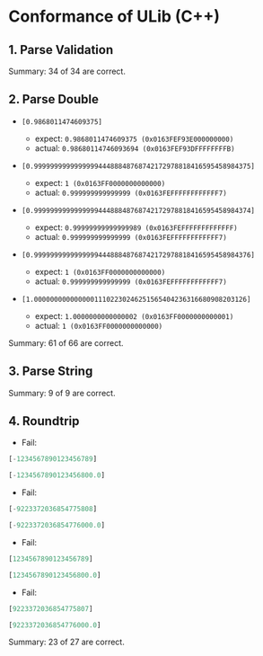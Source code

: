 # Conformance of ULib (C++)

## 1. Parse Validation


Summary: 34 of 34 are correct.

## 2. Parse Double

* `[0.9868011474609375]`
  * expect: `0.9868011474609375 (0x0163FEF93E000000000)`
  * actual: `0.98680114746093694 (0x0163FEF93DFFFFFFFFB)`

* `[0.999999999999999944488848768742172978818416595458984375]`
  * expect: `1 (0x0163FF0000000000000)`
  * actual: `0.999999999999999 (0x0163FEFFFFFFFFFFFF7)`

* `[0.999999999999999944488848768742172978818416595458984374]`
  * expect: `0.99999999999999989 (0x0163FEFFFFFFFFFFFFF)`
  * actual: `0.999999999999999 (0x0163FEFFFFFFFFFFFF7)`

* `[0.999999999999999944488848768742172978818416595458984376]`
  * expect: `1 (0x0163FF0000000000000)`
  * actual: `0.999999999999999 (0x0163FEFFFFFFFFFFFF7)`

* `[1.00000000000000011102230246251565404236316680908203126]`
  * expect: `1.0000000000000002 (0x0163FF0000000000001)`
  * actual: `1 (0x0163FF0000000000000)`


Summary: 61 of 66 are correct.

## 3. Parse String


Summary: 9 of 9 are correct.

## 4. Roundtrip

* Fail:
~~~js
[-1234567890123456789]
~~~

~~~js
[-1234567890123456800.0]
~~~

* Fail:
~~~js
[-9223372036854775808]
~~~

~~~js
[-9223372036854776000.0]
~~~

* Fail:
~~~js
[1234567890123456789]
~~~

~~~js
[1234567890123456800.0]
~~~

* Fail:
~~~js
[9223372036854775807]
~~~

~~~js
[9223372036854776000.0]
~~~


Summary: 23 of 27 are correct.

